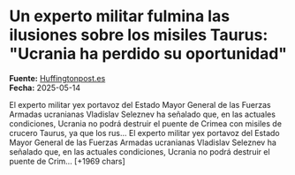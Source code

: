 # Un experto militar fulmina las ilusiones sobre los misiles Taurus: "Ucrania ha perdido su oportunidad"

**Fuente:** [Huffingtonpost.es](https://www.huffingtonpost.es/global/un-experto-militar-fulmina-ilusiones-sobre-misiles-taurus-ucrania-perdido-oportunidad.html)  
**Fecha:** 2025-05-14

<![CDATA[<p>El experto militar yex portavoz del Estado Mayor General de las Fuerzas Armadas ucranianas Vladislav Seleznev ha señalado que, en las actuales condiciones, Ucrania no podrá destruir el puente de Crimea con misiles de crucero Taurus, ya que los rus…

El experto militar yex portavoz del Estado Mayor General de las Fuerzas Armadas ucranianas Vladislav Seleznev ha señalado que, en las actuales condiciones, Ucrania no podrá destruir el puente de Crim… [+1969 chars]
